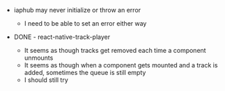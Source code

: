 
- iaphub may never initialize or throw an error
  - I need to be able to set an error either way


- DONE - react-native-track-player
  - It seems as though tracks get removed each time a component unmounts
  - It seems as though when a component gets mounted and a track is added, sometimes the queue is still empty
  - I should still try
